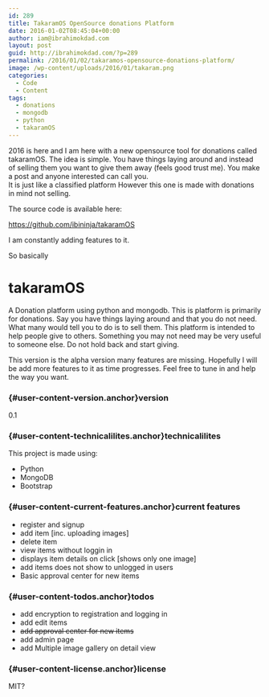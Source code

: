 ```yaml
---
id: 289
title: TakaramOS OpenSource donations Platform
date: 2016-01-02T08:45:04+00:00
author: iam@ibrahimokdad.com
layout: post
guid: http://ibrahimokdad.com/?p=289
permalink: /2016/01/02/takaramos-opensource-donations-platform/
image: /wp-content/uploads/2016/01/takaram.png
categories:
  - Code
  - Content
tags:
  - donations
  - mongodb
  - python
  - takaramOS
---
```

2016 is here and I am here with a new opensource tool for donations called takaramOS. The idea is simple. You have things laying around and instead of selling them you want to give them away (feels good trust me). You make a post and anyone interested can call you.  
It is just like a classified platform However this one is made with donations in mind not selling.

The source code is available here:

<a href="https://github.com/ibininja/takaramOS" target="_blank">https://github.com/ibininja/takaramOS</a>

I am constantly adding features to it.

So basically

# takaramOS

A Donation platform using python and mongodb. This is platform is primarily for donations. Say you have things laying around and that you do not need. What many would tell you to do is to sell them. This platform is intended to help people give to others. Something you may not need may be very useful to someone else. Do not hold back and start giving.

This version is the alpha version many features are missing. Hopefully I will be add more features to it as time progresses. Feel free to tune in and help the way you want.

### [](https://github.com/ibininja/takaramOS#version){#user-content-version.anchor}version

0.1

### [](https://github.com/ibininja/takaramOS#technicalilites){#user-content-technicalilites.anchor}technicalilites

This project is made using:

  * Python
  * MongoDB
  * Bootstrap

### [](https://github.com/ibininja/takaramOS#current-features){#user-content-current-features.anchor}current features

  * register and signup
  * add item [inc. uploading images]
  * delete item
  * view items without loggin in
  * displays item details on click [shows only one image]
  * add items does not show to unlogged in users
  * Basic approval center for new items

### [](https://github.com/ibininja/takaramOS#todos){#user-content-todos.anchor}todos

  * add encryption to registration and logging in
  * add edit items
  * <del>add approval center for new items</del>
  * add admin page
  * add Multiple image gallery on detail view

### [](https://github.com/ibininja/takaramOS#license){#user-content-license.anchor}license

MIT?
